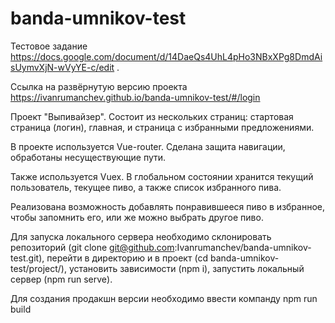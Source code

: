 # banda-umnikov-test

Тестовое задание https://docs.google.com/document/d/14DaeQs4UhL4pHo3NBxXPg8DmdAisUymvXjN-wVyYE-c/edit .

Ссылка на развёрнутую версию проекта https://ivanrumanchev.github.io/banda-umnikov-test/#/login

Проект "Выпивайзер". Состоит из нескольких страниц: стартовая страница (логин), главная, и страница с избранными предложениями.

В проекте используется Vue-router. Сделана защита навигации, обработаны несуществующие пути.

Также используется Vuex. В глобальном состоянии хранится текущий пользователь, текущее пиво, а также список избранного пива.

Реализована возможность добавлять понравившееся пиво в избранное, чтобы запомнить его, или же можно выбрать другое пиво.

Для запуска локального сервера необходимо склонировать репозиторий (git clone git@github.com:Ivanrumanchev/banda-umnikov-test.git),
перейти в директорию и в проект (cd banda-umnikov-test/project/), установить зависимости (npm i), запустить локальный сервер (npm run serve).

Для создания продакшн версии необходимо ввести компанду npm run build
